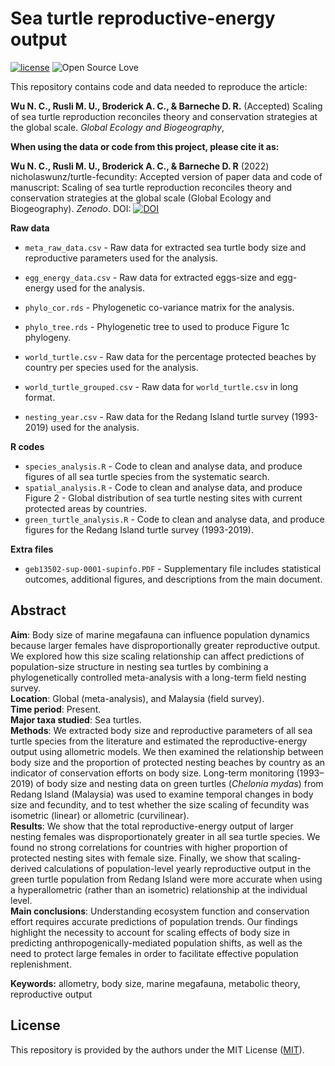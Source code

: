 # Sea turtle reproductive-energy output
[![license](https://img.shields.io/badge/license-MIT%20+%20file%20LICENSE-lightgrey.svg)](https://choosealicense.com/)
![Open Source
Love](https://badges.frapsoft.com/os/v2/open-source.svg?v=103)


This repository contains code and data needed to reproduce the article:

**Wu N. C., Rusli M. U., Broderick A. C., & Barneche D. R.** (Accepted) Scaling of sea turtle reproduction reconciles theory and conservation strategies at the global scale. *Global Ecology and Biogeography*,


**When using the data or code from this project, please cite it as:**

**Wu N. C., Rusli M. U., Broderick A. C., & Barneche D. R** (2022) nicholaswunz/turtle-fecundity: Accepted version of paper data and code of manuscript: Scaling of sea turtle reproduction reconciles theory and conservation strategies at the global scale (Global Ecology and Biogeography). *Zenodo*. DOI: [![DOI](https://zenodo.org/badge/201723328.svg)](https://zenodo.org/badge/latestdoi/201723328)

**Raw data**
- `meta_raw_data.csv`   - Raw data for extracted sea turtle body size and reproductive parameters used for the analysis.
- `egg_energy_data.csv` - Raw data for extracted eggs-size and egg-energy used for the analysis.
- `phylo_cor.rds`       - Phylogenetic co-variance matrix for the analysis.
- `phylo_tree.rds`      - Phylogenetic tree to used to produce Figure 1c phylogeny.

- `world_turtle.csv`    - Raw data for the percentage protected beaches by country per species used for the analysis.
- `world_turtle_grouped.csv` - Raw data for `world_turtle.csv` in long format.

- `nesting_year.csv`    - Raw data for the Redang Island turtle survey (1993-2019) used for the analysis.

**R codes**
- `species_analysis.R` - Code to clean and analyse data, and produce figures of all sea turtle species from the systematic search.
- `spatial_analysis.R` - Code to clean and analyse data, and produce Figure 2 - Global distribution of sea turtle nesting sites with current protected areas by countries.
- `green_turtle_analysis.R` - Code to clean and analyse data, and produce figures for the Redang Island turtle survey (1993-2019). 

**Extra files**
- `geb13502-sup-0001-supinfo.PDF` - Supplementary file includes statistical outcomes, additional figures, and descriptions from the main document.

## Abstract
**Aim**: Body size of marine megafauna can influence population dynamics because larger females have disproportionally greater reproductive output. We explored how this size scaling relationship can affect predictions of population-size structure in nesting sea turtles by combining a phylogenetically controlled meta-analysis with a long-term field nesting survey.  
**Location**: Global (meta-analysis), and Malaysia (field survey).  
**Time period**: Present.  
**Major taxa studied**: Sea turtles.  
**Methods**: We extracted body size and reproductive parameters of all sea turtle species from the literature and estimated the reproductive-energy output using allometric models. We then examined the relationship between body size and the proportion of protected nesting beaches by country as an indicator of conservation efforts on body size. Long-term monitoring (1993–2019) of body size and nesting data on green turtles (*Chelonia mydas*) from Redang Island (Malaysia) was used to examine temporal changes in body size and fecundity, and to test whether the size scaling of fecundity was isometric (linear) or allometric (curvilinear).  
**Results**: We show that the total reproductive-energy output of larger nesting females was disproportionately greater in all sea turtle species. We found no strong correlations for countries with higher proportion of protected nesting sites with female size. Finally, we show that scaling-derived calculations of population-level yearly reproductive output in the green turtle population from Redang Island were more accurate when using a hyperallometric (rather than an isometric) relationship at the individual level.  
**Main conclusions**: Understanding ecosystem function and conservation effort requires accurate predictions of population trends. Our findings highlight the necessity to account for scaling effects of body size in predicting anthropogenically-mediated population shifts, as well as the need to protect large females in order to facilitate effective population replenishment.

**Keywords:** allometry, body size, marine megafauna, metabolic theory, reproductive output


## License
This repository is provided by the authors under the MIT License ([MIT](http://opensource.org/licenses/MIT)).
